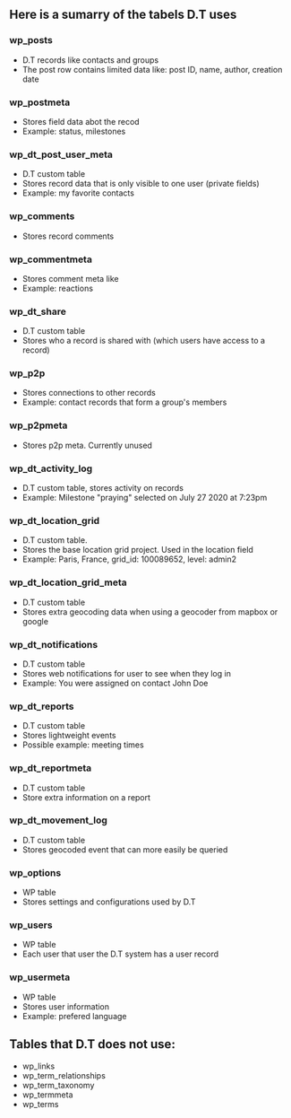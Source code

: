 ## Here is a sumarry of the tabels D.T uses

### wp_posts
- D.T records like contacts and groups
- The post row contains limited data like: post ID, name, author, creation date

### wp_postmeta
- Stores field data abot the recod
- Example: status, milestones

### wp_dt_post_user_meta
- D.T custom table
- Stores record data that is only visible to one user (private fields)
- Example: my favorite contacts

### wp_comments
- Stores record comments

### wp_commentmeta
- Stores comment meta like
- Example: reactions

###  wp_dt_share
- D.T custom table
- Stores who a record is shared with (which users have access to a record)

### wp_p2p
- Stores connections to other records
- Example: contact records that form a group's members

### wp_p2pmeta
- Stores p2p meta. Currently unused

### wp_dt_activity_log
- D.T custom table, stores activity on records
- Example: Milestone "praying" selected on July 27 2020 at 7:23pm

### wp_dt_location_grid
- D.T custom table.
- Stores the base location grid project. Used in the location field
- Example: Paris, France, grid_id: 100089652, level: admin2

### wp_dt_location_grid_meta
- D.T custom table
- Stores extra geocoding data when using a geocoder from mapbox or google

### wp_dt_notifications
- D.T custom table
- Stores web notifications for user to see when they log in
- Example: You were assigned on contact John Doe

### wp_dt_reports
- D.T custom table
- Stores lightweight events
- Possible example: meeting times

### wp_dt_reportmeta
- D.T custom table
- Store extra information on a report

### wp_dt_movement_log
- D.T custom table
- Stores geocoded event that can more easily be queried

### wp_options
- WP table
- Stores settings and configurations used by D.T

### wp_users
- WP table
- Each user that user the D.T system has a user record

### wp_usermeta
- WP table
- Stores user information
- Example: prefered language


## Tables that D.T does not use:
- wp_links
- wp_term_relationships
- wp_term_taxonomy
- wp_termmeta
- wp_terms
